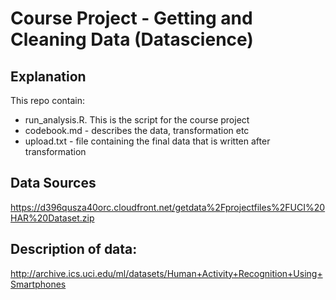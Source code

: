 Course Project - Getting and Cleaning Data (Datascience)
========================================================

Explanation
------------
This repo contain:
- run_analysis.R. This is the script for the course project
- codebook.md - describes the data, transformation etc
- upload.txt - file containing the final data that is written after transformation

Data Sources
------------
https://d396qusza40orc.cloudfront.net/getdata%2Fprojectfiles%2FUCI%20HAR%20Dataset.zip 

Description of data:
--------------------
http://archive.ics.uci.edu/ml/datasets/Human+Activity+Recognition+Using+Smartphones